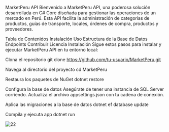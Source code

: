 MarketPeru API
Bienvenido a MarketPeru API, una poderosa solución desarrollada en C# Core diseñada para gestionar las operaciones de un mercado en Perú. Esta API facilita la administración de categorías de productos, guías de transporte, locales, órdenes de compra, productos y proveedores.

Tabla de Contenidos
Instalación
Uso
Estructura de la Base de Datos
Endpoints
Contribuir
Licencia
Instalación
Sigue estos pasos para instalar y ejecutar MarketPeru API en tu entorno local:

Clona el repositorio
git clone https://github.com/tu-usuario/MarketPeru.git

Navega al directorio del proyecto
cd MarketPeru

Restaura los paquetes de NuGet
dotnet restore

Configura la base de datos
Asegúrate de tener una instancia de SQL Server corriendo.
Actualiza el archivo appsettings.json con tu cadena de conexión.

Aplica las migraciones a la base de datos
dotnet ef database update

Compila y ejecuta app
dotnet run


![22](https://github.com/DavidCondoriAguilar/MarketApiCore-8/assets/103283145/549c2c8b-a2f2-4fd5-9167-431567b0a1e9)







